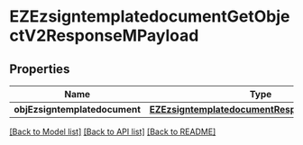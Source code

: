 # EZEzsigntemplatedocumentGetObjectV2ResponseMPayload

## Properties
Name | Type | Description | Notes
------------ | ------------- | ------------- | -------------
**objEzsigntemplatedocument** | [**EZEzsigntemplatedocumentResponseCompound***](EZEzsigntemplatedocumentResponseCompound.md) |  | 

[[Back to Model list]](../README.md#documentation-for-models) [[Back to API list]](../README.md#documentation-for-api-endpoints) [[Back to README]](../README.md)


